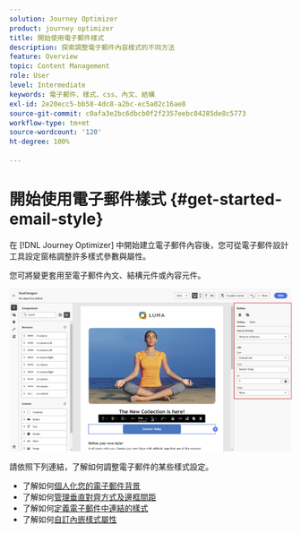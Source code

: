 ```yaml
---
solution: Journey Optimizer
product: journey optimizer
title: 開始使用電子郵件樣式
description: 探索調整電子郵件內容樣式的不同方法
feature: Overview
topic: Content Management
role: User
level: Intermediate
keywords: 電子郵件、樣式、css、內文、結構
exl-id: 2e20ecc5-bb58-4dc8-a2bc-ec5a02c16ae8
source-git-commit: c0afa3e2bc6dbcb0f2f2357eebc04285de8c5773
workflow-type: tm+mt
source-wordcount: '120'
ht-degree: 100%

---
```


# 開始使用電子郵件樣式 {#get-started-email-style}

在 [!DNL Journey Optimizer] 中開始建立電子郵件內容後，您可從電子郵件設計工具設定窗格調整許多樣式參數與屬性。

您可將變更套用至電子郵件內文、結構元件或內容元件。

![](assets/email_designer_content_components_settings.png)

請依照下列連結，了解如何調整電子郵件的某些樣式設定。

* 了解如何[個人化您的電子郵件背景](backgrounds.md)
* 了解如何[管理垂直對齊方式及邊框間距](alignment-and-padding.md)
* 了解如何[定義電子郵件中連結的樣式](styling-links.md)
* 了解如何[自訂內嵌樣式屬性](inline-styling.md)
